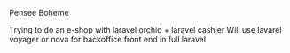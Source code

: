 Pensee Boheme

Trying to do an e-shop with laravel orchid + laravel cashier
Will use lavarel voyager or nova for backoffice
front end in full laravel
